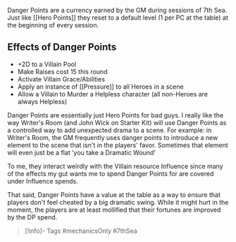 Danger Points are a currency earned by the GM during sessions of 7th Sea.  Just like [[Hero Points]] they reset to a default level (1 per PC at the table) at the beginning of every session.

## Effects of Danger Points
- +2D to a Villain Pool
- Make Raises cost 15 this round
- Activate Villain Grace/Abilities
- Apply an instance of [[Pressure]] to all Heroes in a scene
- Allow a Villain to Murder a Helpless character (all non-Heroes are always Helpless)

Danger Points are essentially just Hero Points for bad guys.  I really like the way Writer's Room (and John Wick on Starter Kit) will use Danger Points as a controlled way to add unexpected drama to a scene.  For example: in Writer's Room, the GM frequently uses danger points to introduce a new element to the scene that isn't in the players' favor.  Sometimes that element will even just be a flat 'you take a Dramatic Wound'

To me, they interact weirdly with the Villain resource Influence since many of the effects my gut wants me to spend Danger Points for are covered under Influence spends.

That said, Danger Points have a value at the table as a way to ensure that players don't feel cheated by a big dramatic swing.  While it might hurt in the moment, the players are at least mollified that their fortunes are improved by the DP spend.

> [!info]- Tags
> #mechanicsOnly #7thSea 
